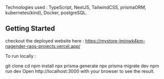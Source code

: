 Technologies used : TypeScript, NextJS, TailwindCSS, prismaORM, kubernetes(kind), Docker, postgreSQL.

## Getting Started

checkout the deployed website here : https://mystore-lmjnwk4km-nagender-raos-projects.vercel.app/

To run locally :

git clone <repository-url>
cd <repository-directory>
npm install
npx prisma generate
npx prisma migrate dev
npm run dev
Open http://localhost:3000 with your browser to see the result.